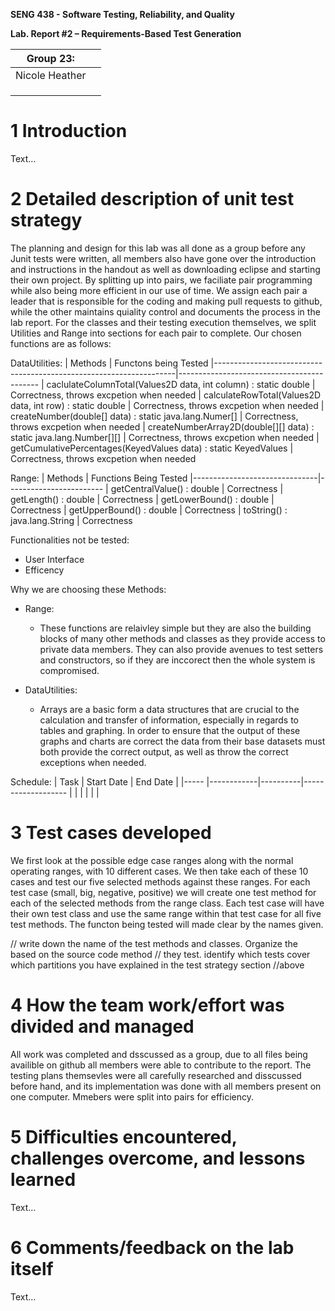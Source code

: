 **SENG 438 - Software Testing, Reliability, and Quality**

**Lab. Report \#2 – Requirements-Based Test Generation**

| Group 23:      |     |
| -------------- | --- |
| Nicole Heather |     |
|                |     |
|                |     |
|                |     |

# 1 Introduction

Text…

# 2 Detailed description of unit test strategy

The planning and design for this lab was all done as a group before any Junit tests were written, all members also have gone over the introduction and instructions in the handout as well as downloading eclipse and starting their own project. By splitting up into pairs, we faciliate pair programming while also being more efficient in our use of time. We assign each pair a leader that is responsible for the coding and making pull requests to github, while the other maintains quiality control and documents the process in the lab report. For the classes and their testing execution themselves, we split Utilities and Range into sections for each pair to complete. Our chosen functions are as follows: 

DataUtilities:
| Methods                                                            | Functons being Tested
|--------------------------------------------------------------------|-------------------------------------------
| caclulateColumnTotal(Values2D data, int column) : static double    | Correctness, throws excpetion when needed 
| calculateRowTotal(Values2D data, int row) : static double          | Correctness, throws excpetion when needed 
| createNumber(double[] data) : static java.lang.Numer[]             | Correctness, throws excpetion when needed 
| createNumberArray2D(double[][] data) : static java.lang.Number[][] | Correctness, throws excpetion when needed 
| getCumulativePercentages(KeyedValues data) : static KeyedValues    | Correctness, throws excpetion when needed 

Range:
| Methods                       | Functions Being Tested
|-------------------------------|------------------------
| getCentralValue() : double    | Correctness
| getLength() : double          | Correctness 
| getLowerBound() : double      | Correctness
| getUpperBound() : double      | Correctness
| toString() : java.lang.String | Correctness

Functionalities not be tested:
- User Interface 
- Efficency 

Why we are choosing these Methods:
- Range:
   - These functions are relaivley simple but they are also the building blocks of many other methods and classes as they provide access to private data members. They can also provide avenues to test setters and constructors, so if they are inccorect then the whole system is compromised. 

- DataUtilities:
    - Arrays are a basic form a data structures that are crucial to the calculation and transfer of information, especially in regards to tables and graphing. In order to ensure that the output of these graphs and charts are correct the data from their base datasets must both provide the correct output, as well as throw the correct exceptions when needed. 

Schedule:
| Task | Start Date | End Date |
|----- |------------|----------|-------------------
|
|
|
|
|
|

# 3 Test cases developed

We first look at the possible edge case ranges along with the normal operating ranges, with 10 different cases. We then take each of these 10 cases and test our five selected methods against these ranges. For each test case (small, big, negative, positive) we will create one test method for each of the selected methods from the range class. Each test case will have their own test class and use the same range within that test case for all five test methods. The functon being tested will made clear by the names given. 


// write down the name of the test methods and classes. Organize the based on
the source code method // they test. identify which tests cover which partitions
you have explained in the test strategy section //above

# 4 How the team work/effort was divided and managed

All work was completed and dsscussed as a group, due to all files being availible on github all members were able to contribute to the report. The testing plans themsevles were all carefully researched and disscussed before hand, and its implementation was done with all members present on one computer. Mmebers were split into pairs for efficiency. 

# 5 Difficulties encountered, challenges overcome, and lessons learned

Text…

# 6 Comments/feedback on the lab itself

Text…
